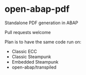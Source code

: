 # open-abap-pdf

Standalone PDF generation in ABAP

Pull requests welcome

Plan is to have the same code run on:
* Classic ECC
* Classic Steampunk
* Embedded Steampunk
* open-abap/transpiled
